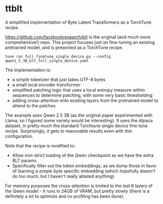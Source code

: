 # ttblt

A simplified implementation of Byte Latent Transformers as a TorchTune recipe.

https://github.com/facebookresearch/blt is the original (and much more comprehensive!) repo. This project focuses just on fine-tuning an existing pretrained model, and is presented as a TorchTune recipe. 

```
tune run full_finetune_single_device.py --config qwen2_5_3B_blt_full_single_device.yaml
```

The implementation is:
* a simple tokenizer that just takes UTF-8 bytes
* a small local encoder transformer
* simplified patching logic that uses a local entropy measure within sequences to determine patching, with some very basic thresholding
* adding cross-attention onto existing layers from the pretrained model to attend to the patches

The example uses Qwen 2.5 3B (as the original paper experimented with Llama, so I figured some variety would be interesting). It uses the Alpaca dataset, in pretty much the standard Torchtune single device fine tune recipe. Surprisingly, it gets to reasonable results even with this configuration. 

Note that the recipe is modified to:
* Allow non-strict loading of the Qwen checkpoint as we have the extra BLT params
* Specifically filter out the token embeddings, as we dump those in favor of learning a simple byte specific embedding (which hopefully doesn't do too much, but I haven't really ablated anything)

For memory purposes the cross-attention is limited to the last 6 layers of the Qwen model - it runs in 24GB of VRAM, but pretty slowly (there is a definitely a lot to optimize and no profiling has been done).  
